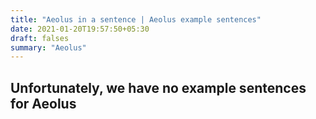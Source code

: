 ```yaml
---
title: "Aeolus in a sentence | Aeolus example sentences"
date: 2021-01-20T19:57:50+05:30
draft: falses
summary: "Aeolus"
---
```

## Unfortunately, we have no example sentences for Aeolus                 
